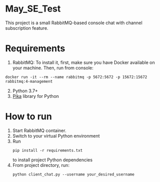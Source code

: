 # May_SE_Test

This project is a small RabbitMQ-based console chat with channel subscription feature.


# Requirements

1. RabbitMQ:
To install it, first, make sure you have Docker available on your machine.
Then, run from console:
```
docker run -it --rm --name rabbitmq -p 5672:5672 -p 15672:15672 rabbitmq:4-management
```

2. Python 3.7+
3. [Pika](https://pypi.org/project/pika/) library for Python


# How to run

1. Start RabbitMQ container.
2. Switch to your virtual Python environment
3. Run
    ```
    pip install -r requirements.txt
    ```
    to install project Python dependencies
4. From project directory, run:
    ```
    python client_chat.py --username your_desired_username
    ```